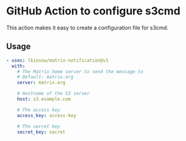 # GitHub Action to configure s3cmd

This action makes it easy to create a configuration file for s3cmd.


## Usage


```yaml
- uses: lkiesow/matrix-notification@v1
  with:
    # The Matrix home server to send the message to
    # Default: matrix.org
    server: matrix.org

    # Hostname of the S3 server
    host: s3.example.com

    # The access key
    access_key: access-key

    # The secret key
    secret_key: secret
```
